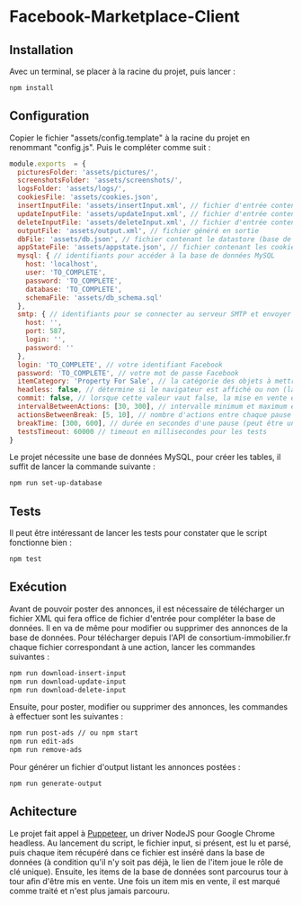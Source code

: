 # Facebook-Marketplace-Client

## Installation
Avec un terminal, se placer à la racine du projet, puis lancer :
```bash
npm install
```

## Configuration
Copier le fichier "assets/config.template" à la racine du projet en renommant "config.js". Puis le compléter comme suit :
```javascript
module.exports  = {
  picturesFolder: 'assets/pictures/',
  screenshotsFolder: 'assets/screenshots/',
  logsFolder: 'assets/logs/',
  cookiesFile: 'assets/cookies.json',
  insertInputFile: 'assets/insertInput.xml', // fichier d'entrée contenant les annonces à poster
  updateInputFile: 'assets/updateInput.xml', // fichier d'entrée contenant les annonces à modifier
  deleteInputFile: 'assets/deleteInput.xml', // fichier d'entrée contenant les annonces à retirer
  outputFile: 'assets/output.xml', // fichier généré en sortie
  dbFile: 'assets/db.json', // fichier contenant le datastore (base de données portable) du projet
  appStateFile: 'assets/appstate.json', // fichier contenant les cookies permettant une connexion automatique à l'API Facebook chat
  mysql: { // identifiants pour accéder à la base de données MySQL
    host: 'localhost',
    user: 'TO_COMPLETE',
    password: 'TO_COMPLETE',
    database: 'TO_COMPLETE',
    schemaFile: 'assets/db_schema.sql'
  },
  smtp: { // identifiants pour se connecter au serveur SMTP et envoyer des emails
    host: '',
    port: 587,
    login: '',
    password: ''
  },
  login: 'TO_COMPLETE', // votre identifiant Facebook
  password: 'TO_COMPLETE', // votre mot de passe Facebook
  itemCategory: 'Property For Sale', // la catégorie des objets à mettre en vente (doit être en anglais)
  headless: false, // détermine si le navigateur est affiché ou non (laisser à false si vous voulez voir ce qu'il se passe pendant l'exécution du script)
  commit: false, // lorsque cette valeur vaut false, la mise en vente est simplement simulée, mettre à true si vous souhaitez réellement mettre les items en vente
  intervalBetweenActions: [30, 300], // intervalle minimum et maximum en secondes entre chaque action (mise en vente, édition ou suppression)
  actionsBetweenBreak: [5, 10], // nombre d'actions entre chaque pause (peut être un nombre fixe ou un interval)
  breakTime: [300, 600], // durée en secondes d'une pause (peut être un nombre fixe ou un interval)
  testsTimeout: 60000 // timeout en millisecondes pour les tests
}
```

Le projet nécessite une base de données MySQL, pour créer les tables, il suffit de lancer la commande suivante :
```bash
npm run set-up-database
```

## Tests
Il peut être intéressant de lancer les tests pour constater que le script fonctionne bien :
```bash
npm test
```

## Exécution
Avant de pouvoir poster des annonces, il est nécessaire de télécharger un fichier XML qui fera office de fichier d'entrée pour compléter la base de données. Il en va de même pour modifier ou supprimer des annonces de la base de données. Pour télécharger depuis l'API de consortium-immobilier.fr chaque fichier correspondant à une action, lancer les commandes suivantes :
```bash
npm run download-insert-input
npm run download-update-input
npm run download-delete-input
```
Ensuite, pour poster, modifier ou supprimer des annonces, les commandes à effectuer sont les suivantes :
```bash
npm run post-ads // ou npm start
npm run edit-ads
npm run remove-ads
```
Pour générer un fichier d'output listant les annonces postées :
```bash
npm run generate-output
```
## Achitecture
Le projet fait appel à [Puppeteer](https://github.com/GoogleChrome/puppeteer), un driver NodeJS pour Google Chrome headless.
Au lancement du script, le fichier input, si présent, est lu et parsé, puis chaque item récupéré dans ce fichier est inséré dans la base de données (à condition qu'il n'y soit pas déjà, le lien de l'item joue le rôle de clé unique). Ensuite, les items de la base de données sont parcourus tour à tour afin d'être mis en vente. Une fois un item mis en vente, il est marqué comme traité et n'est plus jamais parcouru.
